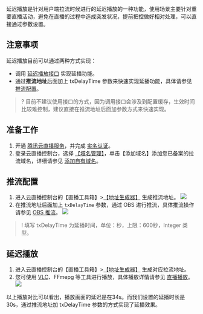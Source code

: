 延迟播放是针对用户端拉流时候进行的延迟播放的一种功能，使用场景主要针对重要直播活动，避免在直播的过程中造成突发状况，提前把控做好相对处理，可以直接通过参数设置。

## 注意事项
延迟播放目前可以通过两种方式实现：
- 调用 [延迟播放接口](https://cloud.tencent.com/document/product/267/20465) 实现延播功能。
- 通过**推流地址**后面加上 txDelayTime 参数来快速实现延播功能，具体请参见 [推流配置](#push_delay)。

>? 目前不建议使用接口的方式，因为调用接口会涉及到配置缓存，生效时间比较难控制，建议直接在推流地址后面加参数方式来快速实现。

## 准备工作
1. 开通 [腾讯云直播服务](https://console.cloud.tencent.com/live?from=product-banner-use-lvb)，并完成 [实名认证](https://cloud.tencent.com/document/product/378/3629)。
2. 登录云直播控制台，选择 [【域名管理】](https://console.cloud.tencent.com/live/domainmanage)，单击【添加域名】添加您已备案的拉流域名，详细请参见 [添加自有域名](https://cloud.tencent.com/document/product/267/20381)。

[](id:push_delay)
## 推流配置
1. 进入云直播控制台的【直播工具箱】>[【地址生成器】](https://console.cloud.tencent.com/live/addrgenerator/addrgenerator) 生成推流地址。
![](https://main.qcloudimg.com/raw/385ed9c72961875eebf2e41ff75837c7.png)
2. 在推流地址后面加上 `txDelayTime` 参数，通过 OBS 进行推流，具体推流操作请参见 [OBS 推流](https://cloud.tencent.com/document/product/267/32726)。
![](https://main.qcloudimg.com/raw/eb6f4743234a4cfd805c22eda6ae1615.png)
>! 填写 txDelayTime 为延播时间，单位：秒，上限：600秒，Integer 类型。

[](id:play_delay)
## 延迟播放
1. 进入云直播控制台的【直播工具箱】>[【地址生成器】](https://console.cloud.tencent.com/live/addrgenerator/addrgenerator) 生成对应拉流地址。
2. 您可使用 [VLC](https://cloud.tencent.com/document/product/267/32727)、FFmepg 等工具进行播放，具体播放详情请参见 [直播播放](https://cloud.tencent.com/document/product/267/32733)。
![](https://main.qcloudimg.com/raw/bf2823b9c1fc17113f9b20f35c66a3a3.png)

 以上播放对比可以看出，播放画面的延迟是在34s。而我们设置的延播时长是30s，通过推流地址加 txDelayTime 参数的方式实现了延播效果。
